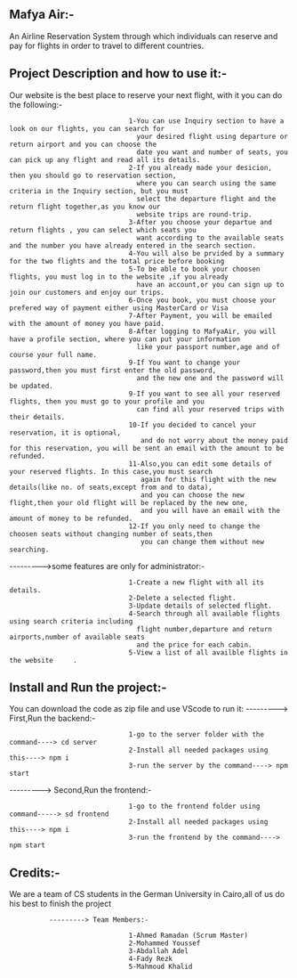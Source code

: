Mafya Air:-
----------------
An Airline Reservation System through which individuals can reserve and pay
for flights in order to travel to different countries.


Project Description and how to use it:-
----------------------------------------------
Our website is the best place to reserve your next flight,
with it you can do the following:-

                                  1-You can use Inquiry section to have a look on our flights, you can search for
                                    your desired flight using departure or return airport and you can choose the 
                                    date you want and number of seats, you can pick up any flight and read all its details.        
                                  2-If you already made your desicion, then you should go to reservation section,
                                    where you can search using the same criteria in the Inquiry section, but you must
                                    select the departure flight and the return flight together,as you know our
                                    website trips are round-trip.
                                  3-After you choose your departue and return flights , you can select which seats you
                                    want according to the available seats and the number you have already entered in the search section.
                                  4-You will also be prvided by a summary for the two flights and the total price before booking
                                  5-To be able to book your choosen flights, you must log in to the website ,if you already
                                    have an account,or you can sign up to join our customers and enjoy our trips.
                                  6-Once you book, you must choose your prefered way of payment either using MasterCard or Visa
                                  7-After Payment, you will be emailed with the amount of money you have paid.
                                  8-After logging to MafyaAir, you will have a profile section, where you can put your information
                                    like your passport number,age and of course your full name.
                                  9-If You want to change your password,then you must first enter the old password,
                                    and the new one and the password will be updated.
                                  9-If you want to see all your reserved flights, then you must go to your profile and you
                                    can find all your reserved trips with their details.
                                  10-If you decided to cancel your reservation, it is optional,
                                     and do not worry about the money paid for this reservation, you will be sent an email with the amount to be refunded.
                                  11-Also,you can edit some details of your reserved flights. In this case,you must search
                                     again for this flight with the new details(like no. of seats,except from and to data),
                                     and you can choose the new flight,then your old flight will be replaced by the new one,
                                     and you will have an email with the amount of money to be refunded.
                                  12-If you only need to change the choosen seats without changing number of seats,then 
                                     you can change them without new searching.



 --------->some features are only
           for administrator:-
                                  
                                  1-Create a new flight with all its details. 
                                  2-Delete a selected flight.
                                  3-Update details of selected flight.
                                  4-Search through all available flights using search criteria including
                                    flight number,departure and return airports,number of available seats
                                    and the price for each cabin.
                                  5-View a list of all availble flights in the website     .                             



Install and Run the project:-
--------------------------------------

You can download the code as zip file and use VScode to run it:
---------> First,Run the backend:-
                                  
                                  1-go to the server folder with the command----> cd server
                                  2-Install all needed packages using this----> npm i
                                  3-run the server by the command----> npm start
---------> Second,Run the frontend:-
                                  
                                  1-go to the frontend folder using command-----> sd frontend
                                  2-Install all needed packages using this----> npm i
                                  3-run the frontend by the command----> npm start
                                  
Credits:-
----------------

We are a team of CS students in the German University in Cairo,all of us do his best to finish the project

              ---------> Team Members:- 
                       
                                  1-Ahmed Ramadan (Scrum Master)
                                  2-Mohammed Youssef
                                  3-Abdallah Adel
                                  4-Fady Rezk
                                  5-Mahmoud Khalid                             
